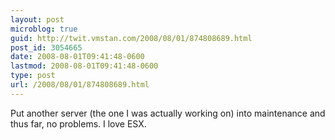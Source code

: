 ```yaml
---
layout: post
microblog: true
guid: http://twit.vmstan.com/2008/08/01/874808689.html
post_id: 3054665
date: 2008-08-01T09:41:48-0600
lastmod: 2008-08-01T09:41:48-0600
type: post
url: /2008/08/01/874808689.html
---
```

Put another server (the one I was actually working on) into maintenance and thus far, no problems. I love ESX.
